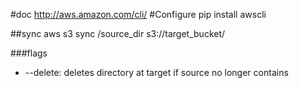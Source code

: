 #doc
http://aws.amazon.com/cli/
#Configure
pip install awscli


##sync
aws s3 sync /source_dir s3://target_bucket/

###flags
- --delete: deletes directory at target if source no longer contains
